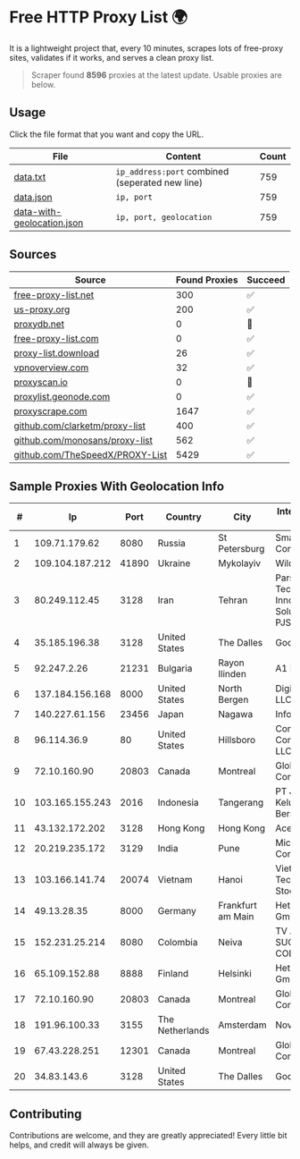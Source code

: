 
# Free HTTP Proxy List 🌍

It is a lightweight project that, every 10 minutes, scrapes lots of free-proxy sites, validates if it works, and serves a clean proxy list.


> Scraper found **8596** proxies at the latest update. Usable proxies are below.

## Usage

Click the file format that you want and copy the URL.


|File|Content|Count|
|----|-------|-----|
|[data.txt](https://raw.githubusercontent.com/themiralay/Proxy-List-World/master/data.txt)|`ip_address:port` combined (seperated new line)|759|
|[data.json](https://raw.githubusercontent.com/themiralay/Proxy-List-World/master/data.json)|`ip, port`|759|
|[data-with-geolocation.json](https://raw.githubusercontent.com/themiralay/Proxy-List-World/master/data-with-geolocation.json)|`ip, port, geolocation`|759|

## Sources

|Source|Found Proxies|Succeed|
|------|-------------|-------|
|[free-proxy-list.net](https://free-proxy-list.net)|300|✅|
|[us-proxy.org](https://www.us-proxy.org)|200|✅|
|[proxydb.net](http://proxydb.net)|0|🚫|
|[free-proxy-list.com](https://free-proxy-list.com/?page=&port=&type%5B%5D=http&type%5B%5D=https&up_time=0&search=Search)|0|✅|
|[proxy-list.download](https://www.proxy-list.download/HTTP)|26|✅|
|[vpnoverview.com](https://vpnoverview.com/privacy/anonymous-browsing/free-proxy-servers)|32|✅|
|[proxyscan.io](https://www.proxyscan.io)|0|🚫|
|[proxylist.geonode.com](https://proxylist.geonode.com/api/proxy-list?limit=300&page=1&sort_by=lastChecked&sort_type=desc&protocols=http,https)|0|✅|
|[proxyscrape.com](https://api.proxyscrape.com/v2/?request=displayproxies&protocol=http&timeout=10000&country=all&ssl=all&anonymity=all)|1647|✅|
|[github.com/clarketm/proxy-list](https://raw.githubusercontent.com/clarketm/proxy-list/master/proxy-list-raw.txt)|400|✅|
|[github.com/monosans/proxy-list](https://raw.githubusercontent.com/monosans/proxy-list/main/proxies/http.txt)|562|✅|
|[github.com/TheSpeedX/PROXY-List](https://raw.githubusercontent.com/TheSpeedX/PROXY-List/master/http.txt)|5429|✅|


## Sample Proxies With Geolocation Info

|#|Ip|Port|Country|City|Internet Service Provider|
|-|--|----|-------|----|-------------------------|
|1|109.71.179.62|8080|Russia|St Petersburg|Smart Telecom Company|
|2|109.104.187.212|41890|Ukraine|Mykolayiv|WildPark Co|
|3|80.249.112.45|3128|Iran|Tehran|Parsian Technology Innovative Solution Co., PJS.|
|4|35.185.196.38|3128|United States|The Dalles|Google LLC|
|5|92.247.2.26|21231|Bulgaria|Rayon Ilinden|A1 Bulgaria EAD|
|6|137.184.156.168|8000|United States|North Bergen|DigitalOcean, LLC|
|7|140.227.61.156|23456|Japan|Nagawa|InfoSphere|
|8|96.114.36.9|80|United States|Hillsboro|Comcast Cable Communications, LLC|
|9|72.10.160.90|20803|Canada|Montreal|GloboTech Communications|
|10|103.165.155.243|2016|Indonesia|Tangerang|PT Jaringan Keluarga Bersama|
|11|43.132.172.202|3128|Hong Kong|Hong Kong|Aceville Pte.ltd|
|12|20.219.235.172|3129|India|Pune|Microsoft Corporation|
|13|103.166.141.74|20074|Vietnam|Hanoi|Viet NAM Cloud Technology Joint Stock Company|
|14|49.13.28.35|8000|Germany|Frankfurt am Main|Hetzner Online GmbH|
|15|152.231.25.214|8080|Colombia|Neiva|TV AZTECA SUCURSAL COLOMBIA|
|16|65.109.152.88|8888|Finland|Helsinki|Hetzner Online GmbH|
|17|72.10.160.90|20803|Canada|Montreal|GloboTech Communications|
|18|191.96.100.33|3155|The Netherlands|Amsterdam|NovoServe B.V.|
|19|67.43.228.251|12301|Canada|Montreal|GloboTech Communications|
|20|34.83.143.6|3128|United States|The Dalles|Google LLC|



## Contributing

Contributions are welcome, and they are greatly appreciated! Every
little bit helps, and credit will always be given.


